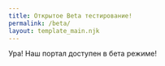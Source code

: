 ```yaml
---
title: Открытое Beta тестирование!
permalink: /beta/
layout: template_main.njk
---
```


Ура! Наш портал доступен в бета режиме!
